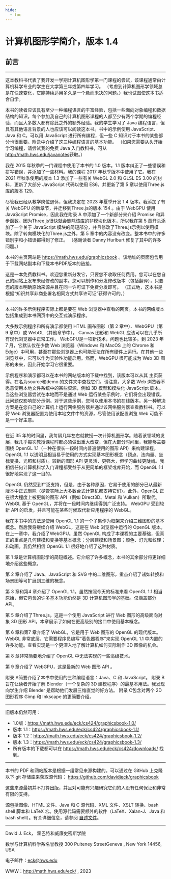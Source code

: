 ```yaml
---
hide:
  - toc
---
```


# 计算机图形学简介，版本 1.4

## 前言

----

这本教科书代表了我开发一学期计算机图形学第一门课程的尝试，该课程通常由计算机科学专业的学生在大学第三年或第四年学习。 （考虑到计算机图形学领域总是在快速变化，它能持续适用多久是一个悬而未决的问题。）我也试图使这本书适合自学。

本书的读者应该具有至少一种编程语言的丰富经验，包括一些面向对象编程和数据结构的知识。每个参加我自己的计算机图形课程的人都至少有两个学期的编程经验，而且大多数人都有除此之外的额外经验。我的学生学习了 Java 编程语言，但具有其他语言背景的人也应该可以阅读这本书。书中的示例使用 JavaScript、Java 和 C。可以用 JavaScript 进行所有编程，但一些 C 知识对于本书的某些部分也很重要。附录中介绍了这三种编程语言的基本功能。 （如果您需要从头开始学习编程，请尝试我的免费 Java 入门教科书，可从 <http://math.hws.edu/javanotes>获取。）

我在 2015 年秋季的一门课程中使用了本书的 1.0 版本。1.1 版本纠正了一些错误和拼写错误，并添加了一些材料。我的课程 2017 年秋季版本中使用了它。我在 2021 年秋季使用的版本 1.3 添加了一些有关 WebGL 2.0 和 GLSL ES 3.00 的材料，更新了大部分 JavaScript 代码以使用 ES6，并更新了第 5 章以使用Three.js库的版本 129。

尽管我已经从教学岗位退休，但我决定在 2023 年夏季开发 1.4 版本。我添加了有关 WebGPU 的新章节，并迁移到Three.js的版本 154 。由于 WebGPU 使用 JavaScript Promise，因此我在附录 A 中添加了一个新部分来介绍 Promise 和异步函数。因为Three.js很快就会删除该库的非模块化版本，所以我在第 5 章开头添加了一个关于 JavaScript 模块的简短部分，并且修改了Three.js示例以使用模块。除了转向模块化的Three.js之外，第 5 章中的内容没有改变。整本书中的许多错别字和小错误都得到了修正。 （感谢读者 Danny Hurlburt 修复了其中的许多问题。）

本书的主页网站是 <https://math.hws.edu/graphicsbook> 。该地址的页面包含用于下载网站副本和下载本书PDF版本的链接。

这是一本免费教科书。欢迎您重新分发它，只要您不收取任何费用。您可以在您自己的网站上发布未经修改的副本。您可以制作和分发修改版本（包括翻译），只要您的版本明确原始来源并且在同一许可证下免费分发即可。 （正式地，这本书是根据“知识共享非商业署名相同方式共享许可证”获得许可的。）

----

本书的许多示例程序实际上都是要在 Web 浏览器中查看的网页。本书的网络版本包括集成到本书网页中的交互式演示程序。

大多数示例程序和所有演示都使用 HTML 画布图形（第 2 章中）、WebGPU（第 9 章中）或 WebGL（其他章节中）。 Canvas 图形和 WebGL 应该可以在几乎所有现代浏览器中正常工作。 WebGPU是一项新技术，问题也比较多。到 2023 年 7 月，它默认仅在少数 Web 浏览器（Windows 和 MacOS 上的 Chrome 和 Edge）中可用，甚至在那些浏览器上也可能无法在所有硬件上运行。在其他一些浏览器中，它可以作为实验性功能启用。然而，WebGPU 很可能成为 Web 3D 图形的未来，因此开始学习它很重要。

示例程序和演示都可以在本书的网站版本的下载中找到，该版本可以从其 主页获得。在名为source和demo 的文件夹中查找它们。请注意，大多数 Web 浏览器不愿意使用本地文件系统中的某些资源，例如 3D 模型和模块化 JavaScript 脚本。当这些浏览器尝试在本地而不是通过 Web 运行某些示例时，它们将会出现错误。此问题仅影响部分示例。对于这些示例，您可以使用本书的在线版本。另一种解决方案是在您自己的计算机上运行网络服务器并通过该网络服务器查看教科书。可以将 Web 浏览器配置为使用本地文件中的资源，尽管使用该配置浏览 Web 可能不是一个好主意。

----

在近 35 年的时间里，我每隔几年左右就教授一次计算机图形学。随着该领域的发展，我几乎每次教授课程时都必须做出重大改变，但在大部分时间里，我能够主要围绕 OpenGL 1.1（一种在很长一段时间内普遍使用的图形 API）来构建课程。 OpenGL 1.1 以透明且相当易于使用的方式实现基本图形概念（顶点、法向量、坐标变换、光照和材质）。较新的图形 API 更灵活、更强大，但学习曲线更陡峭。我相信任何计算机科学入门课程都受益于从更简单的框架或库开始，而 OpenGL 1.1 很好地实现了这一目的。

OpenGL 仍然受到广泛支持，但是，由于各种原因，它易于使用的部分已从最新版本中正式删除（尽管实际上大多数台式计算机都支持它们）。此外，OpenGL 正在很大程度上被更新的图形 API（例如 Direct3D、Metal 和 Vulkan）所取代。 WebGL 基于 OpenGL，并将在一段时间内继续得到广泛支持。 WebGPU 受到较新 API 的启发，并且可能在某些时候取代新应用程序的 WebGL。

我在本书中的方法是使用 OpenGL 1.1 的一个子集作为框架来介绍三维图形的基本概念。然后我将继续介绍 WebGL，这是在 Web 浏览器中运行的 OpenGL 版本。在上一章中，我介绍了WebGPU。虽然 OpenGL 构成了本课程的主要基础，但真正的重点是几何建模和变换等基本概念；分层建模和场景图；颜色、灯光和纹理；和动画。我仍然相信 OpenGL 1.1 很好地介绍了这种材质。

第 1 章是计算机图形学的简短概述。它介绍了许多概念，本书的其余部分将更详细地介绍这些概念。

第 2 章介绍了 Java、JavaScript 和 SVG 中的二维图形，重点介绍了诸如转换和场景图等可扩展到三维的概念。

第 3 章和第4 章介绍了 OpenGL 1.1。虽然按照今天的标准来看 OpenGL 1.1 相当原始，但它包含的许多基本功能仍然是 3D 计算机图形学的基础。仅涵盖部分 API。

第 5 章介绍了Three.js，这是一个使用 JavaScript 进行 Web 图形的高级面向对象 3D 图形 API。本章展示了如何在更高级别的接口中使用基本概念。

第 6 章和第7 章介绍了 WebGL，它是用于 Web 图形的 OpenGL 的现代版本。 WebGL 非常底层，它需要程序员编写“着色器程序”来实现 OpenGL 1.1 中内置的许多功能。查看实现是一个更深入地了解计算机如何实际制作 3D 图像的机会。

第 8 章非常简要地介绍了 OpenGL 中无法实现的一些高级技术。

第 9 章介绍了 WebGPU，这是最新的 Web 图形 API 。

附录 A简要介绍了本书中使用的三种编程语言：Java、C 和 JavaScript。 附录 B旨在让读者开始了解 Blender（一个复杂的 3D 建模程序）的最基本用法。我发现向学生介绍 Blender 是帮助他们发展三维直觉的好方法。 附录 C包含对两个 2D 图形程序 Gimp 和 Inkscape 的更简要介绍。

----

旧版本仍然可用：

- 1.0版：<https://math.hws.edu/eck/cs424/graphicsbook-1.0/>
- 版本 1.1：<https://math.hws.edu/eck/cs424/graphicsbook-1.1/>
- 版本 1.2：<https://math.hws.edu/eck/cs424/graphicsbook-1.2/>
- 版本 1.3：<https://math.hws.edu/eck/cs424/graphicsbook-1.3/>
- 所有版本的下载都可以在 <https://math.hws.edu/eck/cs424/downloads/> 找到。

----

本书的 PDF 和网站版本是根据一组常见来源构建的。可以通过在 GitHub 上克隆以下 git 存储库来获取源代码： <https://github.com/davidjeck/graphicsbook>

这些来源最初并不打算出版，并且对可能有兴趣研究它们的人没有任何保证和非常有限的支持。

源包括图像、HTML 文件、Java 和 C 源代码、XML 文件、XSLT 转换、bash shell 脚本和 LaTeX 宏。使用源代码需要额外的软件（LaTeX、Xalan-J、Java 和 bash shell）。有关详细信息，请参阅 [自述文件](../README.txt)。

----

David J. Eck， 霍巴特和威廉史密斯学院

数学与计算机科学系名誉教授 300 Pulteney StreetGeneva , New York 14456, USA

电子邮件：<eck@hws.edu>

WWW：<http://math.hws.edu/eck/> , 2023
